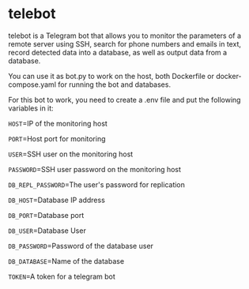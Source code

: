 # telebot

telebot is a Telegram bot that allows you to monitor the parameters of a remote server using SSH, search for phone numbers and emails in text, record detected data into a database, as well as output data from a database.

You can use it as bot.py to work on the host, both Dockerfile or docker-compose.yaml for running the bot and databases.

For this bot to work, you need to create a .env file and put the following variables in it:

`HOST`=IP of the monitoring host

`PORT`=Host port for monitoring

`USER`=SSH user on the monitoring host

`PASSWORD`=SSH user password on the monitoring host

`DB_REPL_PASSWORD`=The user's password for replication

`DB_HOST`=Database IP address

`DB_PORT`=Database port

`DB_USER`=Database User

`DB_PASSWORD`=Password of the database user

`DB_DATABASE`=Name of the database

`TOKEN`=A token for a telegram bot